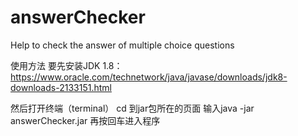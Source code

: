 # answerChecker
Help to check the answer of multiple choice questions

使用方法
要先安装JDK 1.8： https://www.oracle.com/technetwork/java/javase/downloads/jdk8-downloads-2133151.html

然后打开终端（terminal）
cd 到jar包所在的页面
输入java -jar answerChecker.jar  再按回车进入程序

